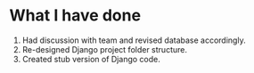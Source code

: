 # What I have done
1. Had discussion with team and revised database accordingly.
2. Re-designed Django project folder structure.
3. Created stub version of Django code.